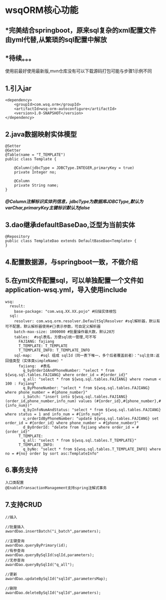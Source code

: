 # wsqORM核心功能

## *完美结合springboot，原来sql复杂的xml配置文件由yml代替,从繁琐的sql配置中解放<br />
## *待续。。。<br />

使用前最好使用最新版,mvn仓库没有可以下载源码打包可能与步骤1示例不同

## 1.引入jar
```
<dependency>
    <groupId>com.wsq.orm</groupId>
    <artifactId>wsq-orm-autoconfigure</artifactId>
    <version>1.0-SNAPSHOT</version>
</dependency>
```

## 2.java数据映射实体模型
```
@Setter
@Getter
@Table(name = "T_TEMPLATE")
public class Template {

    @Column(jdbcType = JDBCType.INTEGER,primaryKey = true)
    private Integer no;

    @Column
    private String name;
}
```
##### @Column注解标识实体列信息，jdbcType为数据库JDBCType,默认为varChar,primaryKey主键标识默认为false

## 3.dao继承defaultBaseDao,泛型为当前实体
```
@Repository
public class TemplateDao extends DefaultBaseDao<Template> {
}
```
## 4.配置数据源，与springboot一致，不做介绍

## 5.在yml文件配置sql，可以单独配置一个文件如application-wsq.yml，导入使用include
```
wsq:
  result:
    base-package: "com.wsq.XX.XX.pojo" #扫描实体根包
  sql:
    resolver: com.wsq.orm.resolver.DefaultSqlResolver #sql解析器，默认有可不配置，默认解析器使用#{}表示参数，可自定义解析器
    batch-max-size: 1000000 #批量操作最大数，默认20万
    tables:  #sql表名，方便sql统一管理,可不写
      FAJIANG: fajiang
      T_TEMPLATE: T_TEMPLATE
      T_TEMPLATE_INFO: T_TEMPLATE_INFO
    sql-map:    #sql 组成 sqlId（同一表下唯一，多个后者覆盖前者）："sql主体:返回值类型（实体类simpleName）"
      fajiang:  #表名
        q_byOrderIdAndPhoneNumber: "select * from ${wsq.sql.tables.FAJIANG} where order_id = #{order_id}"
        q_all: "select * from ${wsq.sql.tables.FAJIANG} where rownum < 100 : Fajiang"
        q_ByPhoneNumber: "select * from ${wsq.sql.tables.FAJIANG} where phone_number = #{phone_number}"
        i_batch: "insert into ${wsq.sql.tables.FAJIANG} (order_id,phone_number,info_num) values (#{order_id},#{phone_number},#{info_num})"
        q_byInfoNumAndStatus: "select * from ${wsq.sql.tables.FAJIANG} where status = 1 and info_num = #{info_num}"
        u_orderIdByPhoneNumber: "update ${wsq.sql.tables.FAJIANG} set order_id = #{order_id} where phone_number = #{phone_number}"
        d_ByOrderId: "delete from fajiang where order_id = #{order_id}"
      T_TEMPLATE:
        q_all: "select * from ${wsq.sql.tables.T_TEMPLATE}"
      T_TEMPLATE_INFO:
        q_byNo: "select * from ${wsq.sql.tables.T_TEMPLATE_INFO} where no = #{no} order by sort asc:TemplateInfo"
```
## 6.事务支持
```
入口类配置
@EnableTransactionManagement支持spring注解式事务
```
## 7.支持CRUD
```
//插入

//批量插入
awardDao.insertBatch("i_batch",parameters);

//主键查询
awardDao.queryByPrimary(id);
//有参查询
awardDao.queryBySqlId(sqlId,parameters);
//无参查询
awardDao.queryBySqlId("q_all");

//更新
awardDao.updateBySqlId("sqlId",parametersMap);

//删除
awardDao.deleteBySqlId("sqlId",parameters);
```
